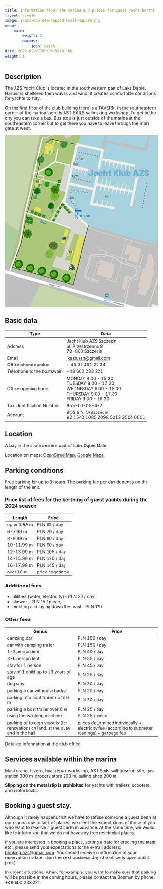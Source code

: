 ```yaml
---
title: Information about the marina and prices for guest yacht berths
layout: single
image: jkazs-map-osm-copped-small-square.png
menu:
    main:
        weight: 2
        params:
            icon: beach
date: 2022-09-07T00:20:50+01:00
weight: 1
---
```


## Description

The AZS Yacht Club is located in the southwestern part of Lake Dąbie. Harbor
is sheltered from waves and wind, it creates comfortable conditions for yachts to stay.

On the first floor of the club building there is a TAVERN. In the southeastern
corner of the marina there is AST SAILS sailmaking workshop. To get to the city
you can take a bus. Bus stop is just outside of the marina at the southeastern
corner but to get there you have to leave through the main gate at west.

![Marina map](jkazs-map-osm-copped.png)

## Basic data

| Type                       | Data                                                                                                                              |
|---                         |---                                                                                                                                |
| Address                    | Jacht Klub AZS Szczecin <br/> ul. Przestrzenna 9 <br/> 70-800 Szczecin                                                            |
| Email                      | jkazs.szn@gmail.com                                                                                                               |
| Office phone number        | + 48 91 461 27 34                                                                                                                 |
| Telephone to the boatswain | +48 600 233 221                                                                                                                   |
| Office opening hours       | MONDAY 9.00 - 15.30 <br/> TUESDAY 9.00 - 17.30 <br/> WEDNESDAY 9.00 - 18.00 <br/> THURSDAY 9.00 - 17.30 <br/> FRIDAY 9.00 - 16.30 |
| Tax Identification Number  | 955-00-05-467                                                                                                                     |
| Account                    | BOŚ S.A. O/Szczecin<br/>92 1540 1085 2098 5313 3504 0001                                                                          |

## Location

A bay in the southwestern part of Lake Dąbie Małe.

Location on maps: [OpenStreetMap](https://www.openstreetmap.org/node/2396250849), [Google Maps](http://maps.google.com/maps/ms?ie=UTF8&hl=en&t=h&msa=0&msid=107138309144250252667.00047ce94cdeb26e4583f&ll=53.396458,14.621472&spn=0.008956,0.018239&z=15&source=embe)
## Parking conditions

Free parking for up to 3 hours. The parking fee per day depends on the length of the unit.

### Price list of fees for the berthing of guest yachts during the 2024 season

| Length       | Price            |
|---           |---               |
| up to 5.99 m | PLN 65 / day     |
| 6-7.99 m     | PLN 70 / day     |
| 8-9.99 m     | PLN 80 / day     |
| 10-11.99 m   | PLN 90 / day     |
| 12-13.99 m   | PLN 105 / day     |
| 14-15.99 m   | PLN 120 / day    |
| 16-17.99 m   | PLN 145 / day    |
| over 18 m    | price negotiated |

### Additional fees

  - utilities (water, electricity) - PLN 20 / day
  - shower - PLN 15 / piece,
  - erecting and laying down the mast - PLN 120

### Other fees

| Genus                                                                            | Price                                                                                           |
|---                                                                               |---                                                                                              |
| camping car                                                                      | PLN 150 / day                                                                                   |
| car with camping trailer                                                         | PLN 150 / day                                                                                   |
| 1-2 person tent                                                                  | PLN 40 / day                                                                                    |
| 3-6 person tent                                                                  | PLN 55 / day                                                                                    |
| stay for 1 person                                                                | PLN 45 / day                                                                                    |
| stay of 1 child up to 13 years of age                                            | PLN 25 / day                                                                                    |
| dog stay                                                                         | PLN 20 / day                                                                                    |
| parking a car without a badge                                                    | PLN 20 / day                                                                                    |
| parking of a boat trailer up to 6 m                                              | PLN 20 / day                                                                                    |
| parking a boat trailer over 6 m                                                  | PLN 25 / day                                                                                    |
| using the washing machine                                                        | PLN 25 / piece                                                                                  |
| parking of foreign vessels (for renovation) on land, at the quay and in the hall | prices determined individually + electricity fee (according to submeter readings) + garbage fee |

Detailed information at the club office.

## Services available within the marina

Mast crane, tavern, boat repair workshop, AST Sails sailhouse on site, gas station 300 m, grocery store 200 m, sailing shop 200 m.

**Slipping on the metal slip is prohibited** for yachts with trailers, scooters and motorboats.

## Booking a guest stay.

Although it rarely happens that we have to refuse someone a guest berth at our
marina due to lack of places, we meet the expectations of those of you who want
to reserve a guest berth in advance. At the same time, we would like to inform
you that we do not have any free residential places.

If you are interested in booking a place, setting a date for erecting the mast,
etc., please send your expectations to the e-mail address:
booking.azs@gmail.com. You should receive confirmation of your reservation no
later than the next business day (the office is open until 4 p.m.).

In urgent situations, when, for example, you want to make sure that parking
will be possible in the coming hours, please contact the Bosman by phone: +48
600 233 221.

